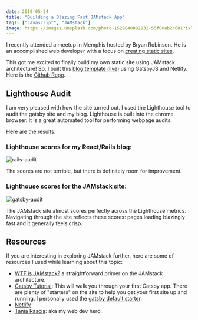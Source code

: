 ```yaml
---
date: 2019-05-24
title: "Building a Blazing Fast JAMstack App"
tags: ["Javascript", "JAMstack"]
image: https://images.unsplash.com/photo-1529840882932-55f06ab2c681?ixlib=rb-1.2.1&ixid=eyJhcHBfaWQiOjEyMDd9&auto=format&fit=crop&w=1651&q=80
---
```


I recently attended a meetup in Memphis hosted by Bryan Robinson. He is an accomplished web developer with a focus on [creating static sites](https://bryanlrobinson.com/blog/2019/04/26/client-work-and-the-jamstack/).

This got me excited to finally build my own static site using JAMstack architecture! So, I built this [blog template (live)](https://zealous-thompson-59a9ca.netlify.com/) using GatsbyJS and Netlify. Here is the [Github Repo](https://github.com/edezekiel/gatsby-netlify-blog).

<section>

## Lighthouse Audit

I am very pleased with how the site turned out. I used the Lighthouse tool to audit the gatsby site and my blog. Lighthouse is built into the chrome browser. It is a great automated tool for performing webpage audits.

Here are the results:

### Lighthouse scores for my React/Rails blog:

![rails-audit](https://i.imgur.com/md5bX64l.png)

The scores are not terrible, but there is definitely room for improvement.

### Lighthouse scores for the JAMstack site:

![gatsby-audit](https://i.imgur.com/93kkJ1Zl.png)

The JAMstack site almost scores perfectly across the Lighthouse metrics. Navigating through the site reflects these scores: pages loading blazingly fast and it generally feels crisp.

</section>

<section>

## Resources

If you are interesting in exploring JAMstack further, here are some of resources I used while learning about this topic:

- [WTF is JAMstack?](https://jamstack.wtf/#getting-started) a straightforward primer on the JAMstack architecture.
- [Gatsby Tutorial](https://www.gatsbyjs.org/tutorial/): This will walk you through your first Gatsby app. There are plenty of "starters" on the site to help you get your first site up and running. I personally used the [gatsby default starter](https://github.com/gatsbyjs/gatsby-starter-default).
- [Netlify](https://www.netlify.com/)
- [Tania Rascia](https://www.taniarascia.com/migrating-from-wordpress-to-gatsby/): aka my web dev hero.

</section>
